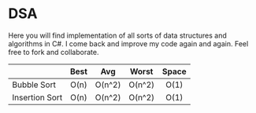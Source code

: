 # DSA
Here you will find implementation of all sorts of data structures and algorithms in C#. I come back and improve my code again and again. Feel free to fork and collaborate.

|                 | Best     | Avg     | Worst   | Space   |
| ----------------|:--------:|:-------:|:-------:|:-------:|
| Bubble Sort     | O(n)     | O(n^2)  | O(n^2)  | O(1)    |
| Insertion Sort  | O(n)     | O(n^2)  | O(n^2)  | O(1)    |

